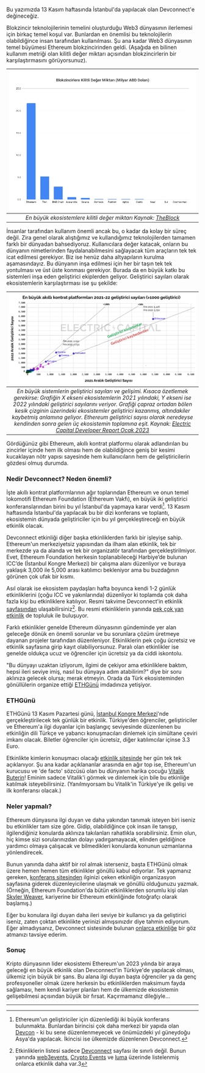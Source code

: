 Bu yazımızda 13 Kasım haftasında İstanbul'da yapılacak olan Devconnect'e değineceğiz. 

Blokzincir teknolojilerinin temelini oluşturduğu Web3 dünyasının ilerlemesi için birkaç temel koşul var. Bunlardan en önemlisi bu teknolojilerin olabildiğince insan tarafından kullanılması. Şu ana kadar Web3 dünyasının temel büyümesi Ethereum blokzincirinden geldi. (Aşağıda en bilinen kullanım metriği olan kilitli değer miktarı açısından blokzincirlerin bir karşılaştırmasını görüyorsunuz). 

| ![l1-kilitli-miktar](/assets/L1-TVL.png)|
|:--:| 
| *En büyük ekosistemlere kilitli değer miktarı Kaynak: [TheBlock](https://www.theblock.co/data/decentralized-finance/total-value-locked-tvl)*|

İnsanlar tarafından kullanım önemli ancak bu, o kadar da kolay bir süreç değil. Zira genel olarak alıştığımız ve kullandığımız teknolojilerden tamamen farklı bir dünyadan bahsediyoruz. Kullanıcılara değer katacak, onların bu dünyanın nimetlerinden faydalanabilmesini sağlayacak tüm araçların tek tek icat edilmesi gerekiyor. Biz ise henüz daha altyapıların kurulma aşamasındayız. Bu dünyanın inşa edilmesi için her bir taşın tek tek yontulması ve üst üste konması gerekiyor. Burada da en büyük katkı bu sistemleri inşa eden geliştirici ekiplerden geliyor. Geliştirici sayıları olarak ekosistemlerin karşılaştırması ise şu şekilde: 

| ![gelistirici-sayilari](/assets/electric_cap_dev_report_1st_grp_2022-v231014.png)|
|:--:| 
| *En büyük sistemlerin geliştirici sayıları ve gelişimi. Kısaca özetlemek gerekirse: Grafiğin X ekseni ekosistemlerin 2021 yılındaki, Y ekseni ise 2022 yılındaki geliştirici sayılarını veriyor. Grafiği çapraz ortadan bölen kesik çizginin üzerindeki ekosistemler geliştirici kazanmış, altındakiler kaybetmiş anlamına geliyor. Ethereum geliştirici sayısı olarak  neredeyse kendinden sonra gelen üç ekosistemin toplamına eşit.  Kaynak: [Electric Capital Developer Report Ocak 2023](https://www.developerreport.com/)*|

Gördüğünüz gibi Ethereum, akıllı kontrat platformu olarak adlandırılan bu zincirler içinde hem ilk olması hem de olabildiğince geniş bir kesimi kucaklayan nötr yapısı sayesinde hem kullanıcıların hem de geliştiricilerin gözdesi olmuş durumda. 

### Nedir Devconnect? Neden önemli?
İşte akıllı kontrat platformlarının ağır toplarından Ethereum ve onun temel lokomotifi Ethereum Foundation (Ethereum Vakfı), en büyük iki geliştirici konferanslarından birini bu yıl İstanbul'da yapmaya karar verdi[^1]. 13 Kasım haftasında İstanbul'da yapılacak bu bir dizi konferans ve toplantı, ekosistemin dünyada geliştiriciler için bu yıl gerçekleştireceği en büyük etkinlik olacak.

Devconnect etkinliği diğer başka etkinliklerden farklı bir işleyişe sahip. Ethereum'un merkeziyetsiz yapısından da ilham alan etkinlik, tek bir merkezde ya da alanda ve tek bir organizatör tarafından gerçekleştirilmiyor. Evet, Ethereum Foundation herkesin toplanabileceği Harbiye’de bulunan ICC’de (İstanbul Kongre Merkezi) bir çalışma alanı düzenliyor ve buraya yaklaşık 3,000 ile 5,000 arası katılımcı bekleniyor ama bu buzdağının görünen çok ufak bir kısmı. 

Asıl olarak ise ekosistem paydaşları hafta boyunca kendi 1-2 günlük etkinliklerini (çoğu ICC ve yakınlarında) düzenliyor ki toplamda çok daha fazla kişi bu etkinliklere katılıyor. Resmi takvime Devconnect'in etkinlik [sayfasından](https://devconnect.org/schedule) ulaşabilirsiniz[^2]. Bu resmi etkinliklerin yanında [pek çok yan etkinlik](https://cryptoevents.xyz/DevconnectWeek) de topluluk ile buluşuyor. 

Farklı etkinlikler genelde Ethereum dünyasının gündeminde yer alan geleceğe dönük en önemli sorunlar ve bu sorunlara çözüm üretmeye dayanan projeler tarafından düzenleniyor. Etkinliklerin pek çoğu ücretsiz ve etkinlik sayfasına girip kayıt olabiliyorsunuz. Paralı olan etkinlikler ise genelde oldukça ucuz ve öğrenciler için ücretsiz ya da ciddi iskontolu. 

"Bu dünyayı uzaktan izliyorum, ilgimi de çekiyor ama etkinliklere baktım, hepsi ileri seviye imiş, nasıl bu dünyaya adım atabilirim?" diye bir soru aklınıza gelecek olursa; merak etmeyin. Orada da Türk ekosisteminden gönüllülerin organize ettiği [ETHGünü](https://ethgunu.com/) imdadınıza yetişiyor. 

### ETHGünü
ETHGünü 13 Kasım Pazartesi günü, [İstanbul Kongre Merkezi](https://www.google.com/maps/place/Istanbul+Congress+Center/@41.0463638,28.9844293,17z/data=!4m7!3m6!1s0x14cab772bb39b717:0x5488375fff580b2d!8m2!3d41.0463638!4d28.9889354!15sCgxpY2MgaXN0YW5idWySARFjb25mZXJlbmNlX2NlbnRlcuABAA!16s%2Fm%2F0zn1_yz?shorturl=1)'nde gerçekleştirilecek tek günlük bir etkinlik. Türkiye'den öğrenciler, geliştiriciler ve Ethereum'a ilgi duyanlar için başlangıç seviyesinde düzenlenen bu etkinliğin dili Türkçe ve yabancı konuşmacıları dinlemek için simültane çeviri imkanı olacak. Biletler öğrenciler için ücretsiz, diğer katılımcılar içinse 3.3 Euro. 

Etkinlikte kimlerin konuşmacı olacağı [etkinlik sitesinde](https://ethgunu.com/) her gün tek tek açıklanıyor. Şu ana kadar açıklananlar arasında en ağır top ise, Ethereum'un kurucusu ve 'de facto' sözcüsü olan bu dünyanın harika çocuğu [Vitalik Buterin](https://twitter.com/VitalikButerin)! Eminim sadece Vitalik'i görmek ve dinlemek için bile bu etkinliğe katılmak isteyebilirsiniz. (Yanılmıyorsam bu Vitalik'in Türkiye'ye ilk gelişi ve ilk konferansı olacak.)

### Neler yapmalı?
Ethereum dünyasına ilgi duyan ve daha yakından tanımak isteyen biri iseniz bu etkinlikler tam size göre. Gidip, olabildiğince çok insan ile tanışıp, ilgilendiğiniz konularda aklınıza takılanları rahatlıkla sorabilirsiniz. Emin olun, hiç kimse sizi sorularınızdan dolayı yadırgamayacak, elinden geldiğince yardımcı olmaya çalışacak ve  bilmedikleri konularda konunun uzmanlarına yönlendirecek. 

Bunun yanında daha aktif bir rol almak isterseniz, başta ETHGünü olmak üzere hemen hemen tüm etkinlikler gönüllü kabul ediyorlar. Tek yapmanız gereken, [konferans sitesinden](https://devconnect.org/schedule) ilginizi çeken etkinliğin organizasyon sayfasına giderek düzenleyicilerine ulaşmak ve gönüllü olduğunuzu yazmak. (Örneğin, Ethereum Foundation'da bütün etkinliklerden sorumlu kişi olan [Skyler Weaver](https://twitter.com/skylar_eth), kariyerine bir Ethereum etkinliğinde fotoğrafçı olarak başlamış.)

Eğer bu konulara ilgi duyan daha ileri seviye bir kullanıcı ya da geliştirici iseniz, zaten çoktan etkinlikte yerinizi almışsınızdır diye tahmin ediyorum. Eğer almadıysanız, Devconnect sistesinde bulunan [onlarca etkinliğe](https://devconnect.org/schedule) bir göz atmanızı tavsiye ederim. 

### Sonuç
Kripto dünyasının lider ekosistemi Ethereum'un 2023 yılında bir araya geleceği en büyük etkinlik olan Devconnect'in Türkiye'de yapılacak olması, ülkemiz için büyük bir şans. Bu alana ilgi duyan başta öğrenciler ya da genç profesyoneller olmak üzere herkesin bu etkinliklerden maksimum fayda sağlaması, hem kendi kariyer planları hem de ülkemizde ekosistemin gelişebilmesi açısından büyük bir fırsat. Kaçırmamanız dileğiyle... 

---

[^1]: Ethereum'un geliştiriciler için düzenlediği iki büyük konferans bulunmakta. Bunlardan birincisi çok daha merkezi bir yapıda olan [Devcon](https://devcon.org/) - ki bu sene düzenlenmeyecek ve önümüzdeki yıl güneydoğu Asya'da yapılacak.  İkincisi ise ülkemizde düzenlenen Devconnect. 

[^2]: Etkinliklerin listesi sadece [Devconnect](https://devconnect.org/schedule) sayfası ile sınırlı değil. Bunun yanında [web3events](https://www.web3event.org/topic/5#Topic), [Crypto Events](https://cryptoevents.xyz/DevconnectWeek) ve [luma](https://lu.ma/devconnect) üzerinde listelenmiş onlarca etkinlik daha var.3
